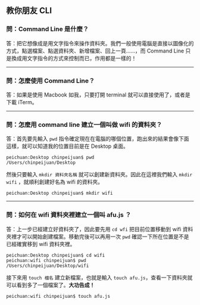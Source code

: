 ## 教你朋友 CLI

### 問：Command Line 是什麼？
答：把它想像成是用文字指令來操作資料夾。我們一般使用電腦是直接以圖像化的方式，點選檔案、點選資料夾、新增檔案、回上一頁......，而 Command Line 只是換成用文字指令的方式來控制而已，作用都是一樣的！

***

### 問：怎麼使用 Command Line？
答：如果是使用 Macbook 如我，只要打開 terminal 就可以直接使用了，或者是下載 iTerm。

***

### 問：怎麼用 command line 建立一個叫做 wifi 的資料夾？
答：首先要先輸入 `pwd` 指令確定現在在電腦的哪個位置，跑出來的結果會像下面這樣，就可以知道我的位置目前是在 Desktop 桌面。  

```
peichuan:Desktop chinpeijuan$ pwd
/Users/chinpeijuan/Desktop
```

然後只要輸入 `mkdir 資料夾名稱` 就可以創建新資料夾。因此在這裡我們輸入 `mkdir wifi` ，就順利創建好名為 wifi 的資料夾。

```
peichuan:Desktop chinpeijuan$ mkdir wifi
```

***

### 問：如何在 wifi 資料夾裡建立一個叫 afu.js ？
答：上一步已經建立好資料夾了，因此要先用 `cd wfi` 把目前位置移動到 wifi 資料夾裡才可以開始創建檔案。移動完後可以再用一次 `pwd` 確認一下所在位置是不是已經確實移到 wifi 資料夾裡。

```
peichuan:Desktop chinpeijuan$ cd wifi
peichuan:wifi chinpeijuan$ pwd
/Users/chinpeijuan/Desktop/wifi
```

接下來用 `touch 檔名` 建立新檔案，也就是輸入 `touch afu.js`，查看一下資料夾就可以看到多了一個檔案了。**大功告成！**

```
peichuan:wifi chinpeijuan$ touch afu.js
```
